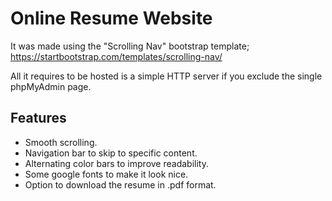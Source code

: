 # Online Resume Website
It was made using the "Scrolling Nav" bootstrap template;
https://startbootstrap.com/templates/scrolling-nav/

All it requires to be hosted is a simple HTTP server if you exclude the single phpMyAdmin page.

## Features
- Smooth scrolling.
- Navigation bar to skip to specific content.
- Alternating color bars to improve readability.
- Some google fonts to make it look nice.
- Option to download the resume in .pdf format.